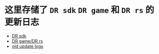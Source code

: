 # 这里存储了 `DR sdk` `DR game` 和 `DR rs` 的更新日志

- [DR sdk](./dr_sdk.md)
- [DR game/DR rs](./dr_game.md)
- [old update logs](./old.md)
